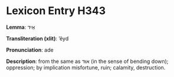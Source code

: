 # Lexicon Entry H343

**Lemma**: אֵיד

**Transliteration (xlit)**: ʼêyd

**Pronunciation**: ade

**Description**:
from the same as אוּד (in the sense of bending down); oppression; by implication misfortune, ruin; calamity, destruction.
